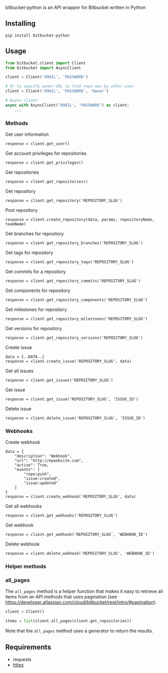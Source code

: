 bitbucket-python is an API wrapper for Bitbucket written in Python

## Installing
```
pip install bitbucket-python
```

## Usage

```python
from bitbucket.client import Client
from bitbucket import AsyncClient

client = Client('EMAIL', 'PASSWORD')

# Or to specify owner URL to find repo own by other user
client = Client('EMAIL', 'PASSWORD', 'Owner')

# Async client
async with AsyncClient('EMAIL', 'PASSWORD') as client:
    ...

```

### Methods

Get user information
```
response = client.get_user()
```

Get account privileges for repositories
```
response = client.get_privileges()
```

Get repositories
```
response = client.get_repositories()
```

Get repository
```
response = client.get_repository('REPOSITORY_SLUG')
```

Post repository
```
response = client.create_repository(data, params, repositoryName, teamName)
```

Get branches for repository
```
response = client.get_repository_branches('REPOSITORY_SLUG')
```

Get tags for repository
```
response = client.get_repository_tags('REPOSITORY_SLUG')
```

Get commits for a repository
```
response = client.get_repository_commits('REPOSITORY_SLUG')
```

Get components for repository
```
response = client.get_repository_components('REPOSITORY_SLUG')
```

Get milestones for repository
```
response = client.get_repository_milestones('REPOSITORY_SLUG')
```

Get versions for repository
```
response = client.get_repository_versions('REPOSITORY_SLUG')
```

Create issue
```
data = {..DATA..}
response = client.create_issue('REPOSITORY_SLUG', data)
```

Get all issues
```
response = client.get_issues('REPOSITORY_SLUG')
```

Get issue
```
response = client.get_issue('REPOSITORY_SLUG', 'ISSUE_ID')
```

Delete issue
```
response = client.delete_issue('REPOSITORY_SLUG', 'ISSUE_ID')
```

### Webhooks

Create webhook
```
data = {
    "description": "Webhook",
    "url": "http://mywebsite.com",
    "active": True,
    "events": [
        "repo:push",
        "issue:created",
        "issue:updated"
    ]
}
response = client.create_webhook('REPOSITORY_SLUG', data)
```

Get all webhooks
```
response = client.get_webhooks('REPOSITORY_SLUG')
```

Get webhook
```
response = client.get_webhook('REPOSITORY_SLUG', 'WEBHOOK_ID')
```

Delete webhook
```
response = client.delete_webhook('REPOSITORY_SLUG', 'WEBHOOK_ID')
```

### Helper methods

### all_pages

The `all_pages` method is a helper function that makes it easy to retrieve all items from an API methods that uses pagination (see https://developer.atlassian.com/cloud/bitbucket/rest/intro/#pagination).

```python
client = Client()

items = list(client.all_pages(client.get_repositories))
```

Note that the `all_pages` method uses a generator to return the results.


## Requirements

- requests
- [httpx](https://github.com/encode/httpx/)
